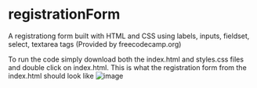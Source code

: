 # registrationForm
A registrationg form built with HTML and CSS using labels, inputs, fieldset, select, textarea tags (Provided by freecodecamp.org)

To run the code simply download both the index.html and styles.css files and double click on index.html.
This is what the registration form from the index.html should look like
![image](https://github.com/kevinliu8896/registrationForm/assets/59543214/1b20750b-36b4-40fb-91b5-3b8e8377c99d)
